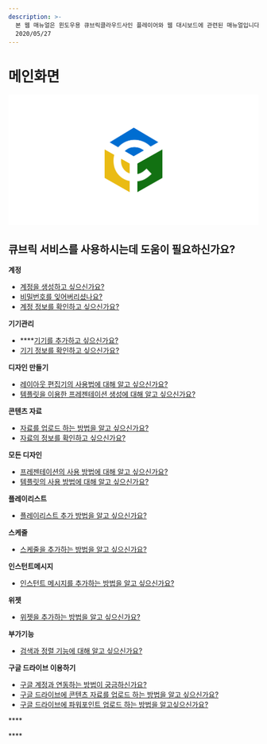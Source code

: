 ```yaml
---
description: >-
  본 웹 매뉴얼은 윈도우용 큐브릭클라우드사인 플레이어와 웹 대시보드에 관련된 매뉴얼입니다.                 최종수정일 :
  2020/05/27
---
```


# 메인화면

![](.gitbook/assets/logo.png)

## 큐브릭 서비스를 사용하시는데 도움이 필요하신가요?

**계정**

* [계정을 생성하고 싶으신가요?](https://docs-test.cublick.com/account)
* [비밀번호를 잊어버리셨나요?](https://docs-test.cublick.com/account)
* [계정 정보를 확인하고 싶으신가요?](https://docs-test.cublick.com/account/account-info)

**기기관리**

* \*\*\*\*[기기를 추가하고 싶으신가요?](https://docs-test.cublick.com/device-management/registration)
* [기기 정보를 확인하고 싶으신가요?](https://docs-test.cublick.com/device-management/management)

**디자인 만들기**

* [레이아웃 편집기의 사용법에 대해 알고 싶으신가요?](https://docs-test.cublick.com/createcontents)
* [템플릿을 이용한 프레젠테이션 생성에 대해 알고 싶으신가요?](https://docs-test.cublick.com/createcontents/template)

**콘텐츠 자료**

* [자료를 업로드 하는 방법을 알고 싶으신가요?](https://docs-test.cublick.com/contents)
* [자료의 정보를 확인하고 싶으신가요?](https://docs-test.cublick.com/contents)

**모든 디자인**

* [프레젠테이션의 사용 방법에 대해 알고 싶으신가요?](https://docs-test.cublick.com/contents/design)
* [템플릿의 사용 방법에 대해 알고 싶으신가요?](https://docs-test.cublick.com/contents/template)

**플레이리스트**

* [플레이리스트 추가 방법을 알고 싶으신가요?](https://docs-test.cublick.com/playlist)

**스케줄**

* [스케줄을 추가하는 방법을 알고 싶으신가요?](https://docs-test.cublick.com/schedule)

**인스턴트메시지**

* [인스턴트 메시지를 추가하는 방법을 알고 싶으신가요?](https://docs-test.cublick.com/instant-message)

**위젯**

* [위젯을 추가하는 방법을 알고 싶으신가요?](https://docs-test.cublick.com/widget)

**부가기능**

* [검색과 정렬 기능에 대해 알고 싶으신가요?](https://docs-test.cublick.com/extra-function)

**구글 드라이브 이용하기**

* [구글 계정과 연동하는 방법이 궁금하신가요?](https://docs-test.cublick.com/google-attach/google-account)
* [구글 드라이브에 콘텐츠 자료를 업로드 하는 방법을 알고 싶으신가요?](https://docs-test.cublick.com/google-attach/asset-upload)
* [구글 드라이브에 파워포인트 업로드 하는 방법을 알고싶으신가요?](https://docs-test.cublick.com/google-attach/powerpoint-upload)

\*\*\*\*

\*\*\*\*

